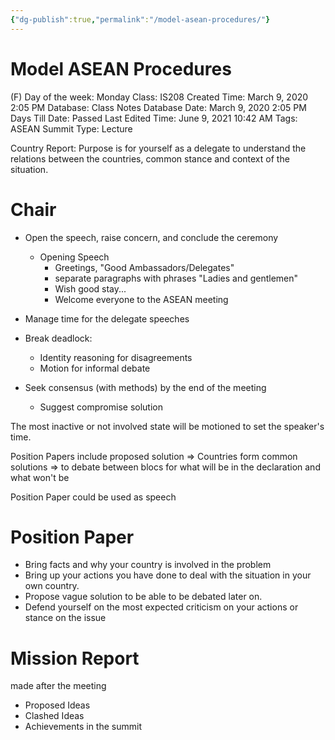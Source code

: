 ```yaml
---
{"dg-publish":true,"permalink":"/model-asean-procedures/"}
---
```


# Model ASEAN Procedures

(F) Day of the week: Monday
Class: IS208
Created Time: March 9, 2020 2:05 PM
Database: Class Notes Database
Date: March 9, 2020 2:05 PM
Days Till Date: Passed
Last Edited Time: June 9, 2021 10:42 AM
Tags: ASEAN Summit
Type: Lecture

Country Report: Purpose is for yourself as a delegate to understand the relations between the countries, common stance and context of the situation.

# Chair

- Open the speech, raise concern, and conclude the ceremony
    - Opening Speech
        - Greetings, "Good Ambassadors/Delegates"
        - separate paragraphs with phrases "Ladies and gentlemen"
        - Wish good stay...
        - Welcome everyone to the ASEAN meeting
- Manage time for the delegate speeches
- Break deadlock:
    - Identity reasoning for disagreements
    - Motion for informal debate
    
- Seek consensus (with methods) by the end of the meeting
    - Suggest compromise solution

The most inactive or not involved state will be motioned to set the speaker's time.

Position Papers include proposed solution ⇒ Countries form common solutions ⇒ to debate between blocs for what will be in the declaration and what won't be

Position Paper could be used as speech

# Position Paper

- Bring facts and why your country is involved in the problem
- Bring up your actions you have done to deal with the situation in your own country.
- Propose vague solution to be able to be debated later on.
- Defend yourself on the most expected criticism on your actions or stance on the issue

# Mission Report

made after the meeting

- Proposed Ideas
- Clashed Ideas
- Achievements in the summit